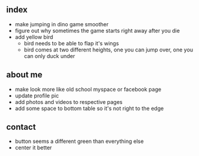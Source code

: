 ## index
- make jumping in dino game smoother
- figure out why sometimes the game starts right away after you die
- add yellow bird
    - bird needs to be able to flap it's wings
    - bird comes at two different heights, one you can jump over, one you can only duck under

## about me
- make look more like old school myspace or facebook page
- update profile pic
- add photos and videos to respective pages
- add some space to bottom table so it's not right to the edge

## contact
- button seems a different green than everything else
- center it better